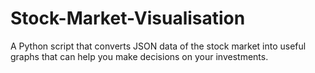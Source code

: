 # Stock-Market-Visualisation
A Python script that converts JSON data of the stock market into useful graphs that can help you make decisions on your investments.
